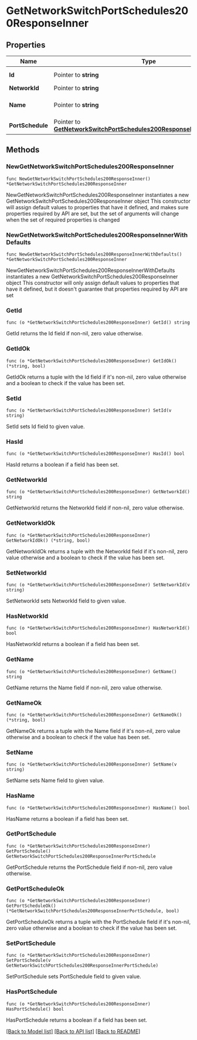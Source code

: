 # GetNetworkSwitchPortSchedules200ResponseInner

## Properties

Name | Type | Description | Notes
------------ | ------------- | ------------- | -------------
**Id** | Pointer to **string** | Switch port schedule ID | [optional] 
**NetworkId** | Pointer to **string** | Network ID | [optional] 
**Name** | Pointer to **string** | Switch port schedule name | [optional] 
**PortSchedule** | Pointer to [**GetNetworkSwitchPortSchedules200ResponseInnerPortSchedule**](GetNetworkSwitchPortSchedules200ResponseInnerPortSchedule.md) |  | [optional] 

## Methods

### NewGetNetworkSwitchPortSchedules200ResponseInner

`func NewGetNetworkSwitchPortSchedules200ResponseInner() *GetNetworkSwitchPortSchedules200ResponseInner`

NewGetNetworkSwitchPortSchedules200ResponseInner instantiates a new GetNetworkSwitchPortSchedules200ResponseInner object
This constructor will assign default values to properties that have it defined,
and makes sure properties required by API are set, but the set of arguments
will change when the set of required properties is changed

### NewGetNetworkSwitchPortSchedules200ResponseInnerWithDefaults

`func NewGetNetworkSwitchPortSchedules200ResponseInnerWithDefaults() *GetNetworkSwitchPortSchedules200ResponseInner`

NewGetNetworkSwitchPortSchedules200ResponseInnerWithDefaults instantiates a new GetNetworkSwitchPortSchedules200ResponseInner object
This constructor will only assign default values to properties that have it defined,
but it doesn't guarantee that properties required by API are set

### GetId

`func (o *GetNetworkSwitchPortSchedules200ResponseInner) GetId() string`

GetId returns the Id field if non-nil, zero value otherwise.

### GetIdOk

`func (o *GetNetworkSwitchPortSchedules200ResponseInner) GetIdOk() (*string, bool)`

GetIdOk returns a tuple with the Id field if it's non-nil, zero value otherwise
and a boolean to check if the value has been set.

### SetId

`func (o *GetNetworkSwitchPortSchedules200ResponseInner) SetId(v string)`

SetId sets Id field to given value.

### HasId

`func (o *GetNetworkSwitchPortSchedules200ResponseInner) HasId() bool`

HasId returns a boolean if a field has been set.

### GetNetworkId

`func (o *GetNetworkSwitchPortSchedules200ResponseInner) GetNetworkId() string`

GetNetworkId returns the NetworkId field if non-nil, zero value otherwise.

### GetNetworkIdOk

`func (o *GetNetworkSwitchPortSchedules200ResponseInner) GetNetworkIdOk() (*string, bool)`

GetNetworkIdOk returns a tuple with the NetworkId field if it's non-nil, zero value otherwise
and a boolean to check if the value has been set.

### SetNetworkId

`func (o *GetNetworkSwitchPortSchedules200ResponseInner) SetNetworkId(v string)`

SetNetworkId sets NetworkId field to given value.

### HasNetworkId

`func (o *GetNetworkSwitchPortSchedules200ResponseInner) HasNetworkId() bool`

HasNetworkId returns a boolean if a field has been set.

### GetName

`func (o *GetNetworkSwitchPortSchedules200ResponseInner) GetName() string`

GetName returns the Name field if non-nil, zero value otherwise.

### GetNameOk

`func (o *GetNetworkSwitchPortSchedules200ResponseInner) GetNameOk() (*string, bool)`

GetNameOk returns a tuple with the Name field if it's non-nil, zero value otherwise
and a boolean to check if the value has been set.

### SetName

`func (o *GetNetworkSwitchPortSchedules200ResponseInner) SetName(v string)`

SetName sets Name field to given value.

### HasName

`func (o *GetNetworkSwitchPortSchedules200ResponseInner) HasName() bool`

HasName returns a boolean if a field has been set.

### GetPortSchedule

`func (o *GetNetworkSwitchPortSchedules200ResponseInner) GetPortSchedule() GetNetworkSwitchPortSchedules200ResponseInnerPortSchedule`

GetPortSchedule returns the PortSchedule field if non-nil, zero value otherwise.

### GetPortScheduleOk

`func (o *GetNetworkSwitchPortSchedules200ResponseInner) GetPortScheduleOk() (*GetNetworkSwitchPortSchedules200ResponseInnerPortSchedule, bool)`

GetPortScheduleOk returns a tuple with the PortSchedule field if it's non-nil, zero value otherwise
and a boolean to check if the value has been set.

### SetPortSchedule

`func (o *GetNetworkSwitchPortSchedules200ResponseInner) SetPortSchedule(v GetNetworkSwitchPortSchedules200ResponseInnerPortSchedule)`

SetPortSchedule sets PortSchedule field to given value.

### HasPortSchedule

`func (o *GetNetworkSwitchPortSchedules200ResponseInner) HasPortSchedule() bool`

HasPortSchedule returns a boolean if a field has been set.


[[Back to Model list]](../README.md#documentation-for-models) [[Back to API list]](../README.md#documentation-for-api-endpoints) [[Back to README]](../README.md)


